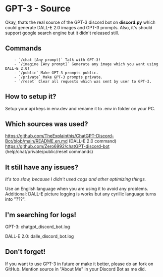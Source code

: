 # GPT-3 - Source
Okay, thats the real source of the GPT-3 discord bot on **discord.py** which could generate DALL-E 2.0 images and GPT-3 prompts.
Also, it's should support google search engine but it didn't released still.

## Commands
        - `/chat [Any prompt]` Talk with GPT-3!
        - `/imagine [Any prompt]` Generate any image which you want using DALL-E 2.0!
        - `/public` Make GPT-3 prompts public.
        - `/private` Make GPT-3 prompts private.
        - `/reset` Clear all requests which was sent by user to GPT-3.

## How to setup it?
Setup your api keys in env.dev and rename it to .env in folder on your PC.

## Which sources was used?
https://github.com/TheExplainthis/ChatGPT-Discord-Bot/blob/main/README.en.md (DALL-E 2.0 command)
https://github.com/Zero6992/chatGPT-discord-bot (help/chat/private/public/reset commands)

## It still have any issues?
*It's too slow, because I didn't used cogs and other optimizing things.*

Use an English language when you are using it to avoid any problems.
Additional: DALL-E picture logging is works but any cyrillic language turns into "???".

## I'm searching for logs!
GPT-3: chatgpt_discord_bot.log

DALL-E 2.0: dalle_discord_bot.log

## Don't forget!
If you want to use GPT-3 in future or make it better, please do an fork on GitHub.
Mention source in "About Me" in your Discord Bot as me did.
